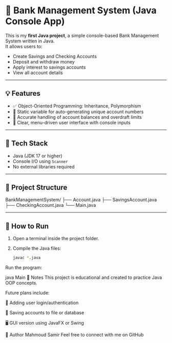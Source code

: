 # 🏦 Bank Management System (Java Console App)

This is my **first Java project**, a simple console-based Bank Management System written in Java.  
It allows users to:

- Create Savings and Checking Accounts
- Deposit and withdraw money
- Apply interest to savings accounts
- View all account details

---

## 💡 Features

- ✅ Object-Oriented Programming: Inheritance, Polymorphism
- 🔢 Static variable for auto-generating unique account numbers
- 🧮 Accurate handling of account balances and overdraft limits
- 🎯 Clear, menu-driven user interface with console inputs

---

## 🧱 Tech Stack

- Java (JDK 17 or higher)
- Console I/O using `Scanner`
- No external libraries required

---

## 📁 Project Structure

BankManagementSystem/
├── Account.java
├── SavingsAccount.java
├── CheckingAccount.java
└── Main.java



---

## 🚀 How to Run

1. Open a terminal inside the project folder.
2. Compile the Java files:

   ```bash
   javac *.java
Run the program:


java Main
📌 Notes
This project is educational and created to practice Java OOP concepts.

Future plans include:

🔐 Adding user login/authentication

💾 Saving accounts to file or database

🖥️ GUI version using JavaFX or Swing

👤 Author
Mahmoud Samir
Feel free to connect with me on GitHub

